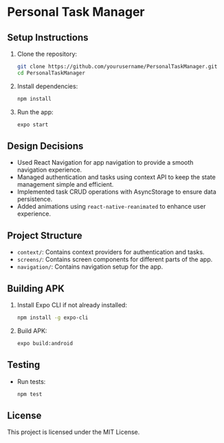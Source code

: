 # Personal Task Manager

## Setup Instructions

1. Clone the repository:
    ```sh
    git clone https://github.com/yourusername/PersonalTaskManager.git
    cd PersonalTaskManager
    ```

2. Install dependencies:
    ```sh
    npm install
    ```

3. Run the app:
    ```sh
    expo start
    ```

## Design Decisions

- Used React Navigation for app navigation to provide a smooth navigation experience.
- Managed authentication and tasks using context API to keep the state management simple and efficient.
- Implemented task CRUD operations with AsyncStorage to ensure data persistence.
- Added animations using `react-native-reanimated` to enhance user experience.

## Project Structure

- `context/`: Contains context providers for authentication and tasks.
- `screens/`: Contains screen components for different parts of the app.
- `navigation/`: Contains navigation setup for the app.

## Building APK

1. Install Expo CLI if not already installed:
    ```sh
    npm install -g expo-cli
    ```

2. Build APK:
    ```sh
    expo build:android
    ```

## Testing

- Run tests:
    ```sh
    npm test
    ```

## License

This project is licensed under the MIT License.
